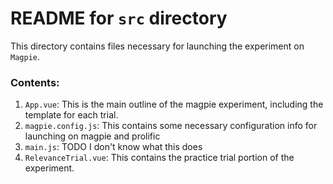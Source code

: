 # README for `src` directory

This directory contains files necessary for launching the experiment on `Magpie`.

### Contents:
1. `App.vue`: This is the main outline of the magpie experiment, including the template for each trial.
2. `magpie.config.js`: This contains some necessary configuration info for launching on magpie and prolific
3. `main.js`: TODO I don't know what this does
3. `RelevanceTrial.vue`: This contains the practice trial portion of the experiment.
